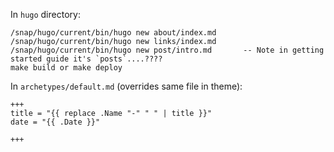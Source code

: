 In `hugo` directory:

	/snap/hugo/current/bin/hugo new about/index.md
	/snap/hugo/current/bin/hugo new links/index.md
	/snap/hugo/current/bin/hugo new post/intro.md  		-- Note in getting started guide it's `posts`....????
	make build or make deploy


In `archetypes/default.md` (overrides same file in theme):

	+++
	title = "{{ replace .Name "-" " " | title }}"
	date = "{{ .Date }}"

	+++

